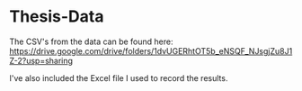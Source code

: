 # Thesis-Data
The CSV's from the data can be found here: https://drive.google.com/drive/folders/1dvUGERhtOT5b_eNSQF_NJsgjZu8J1Z-2?usp=sharing 

I've also included the Excel file I used to record the results.
